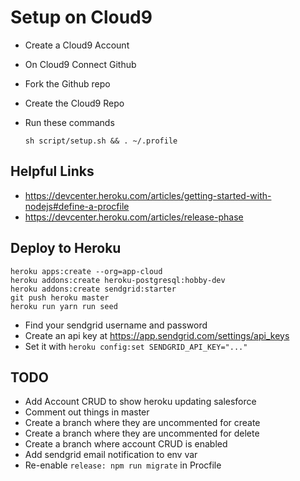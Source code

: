 # Setup on Cloud9

- Create a Cloud9 Account
- On Cloud9 Connect Github
- Fork the Github repo
- Create the Cloud9 Repo
- Run these commands

  ```
  sh script/setup.sh && . ~/.profile
  ```

## Helpful Links

- https://devcenter.heroku.com/articles/getting-started-with-nodejs#define-a-procfile
- https://devcenter.heroku.com/articles/release-phase

## Deploy to Heroku

```
heroku apps:create --org=app-cloud
heroku addons:create heroku-postgresql:hobby-dev
heroku addons:create sendgrid:starter
git push heroku master
heroku run yarn run seed
```

- Find your sendgrid username and password
- Create an api key at https://app.sendgrid.com/settings/api_keys
- Set it with `heroku config:set SENDGRID_API_KEY="..."`


## TODO

- Add Account CRUD to show heroku updating salesforce
- Comment out things in master
- Create a branch where they are uncommented for create
- Create a branch where they are uncommented for delete
- Create a branch where account CRUD is enabled
- Add sendgrid email notification to env var
- Re-enable `release: npm run migrate` in Procfile
